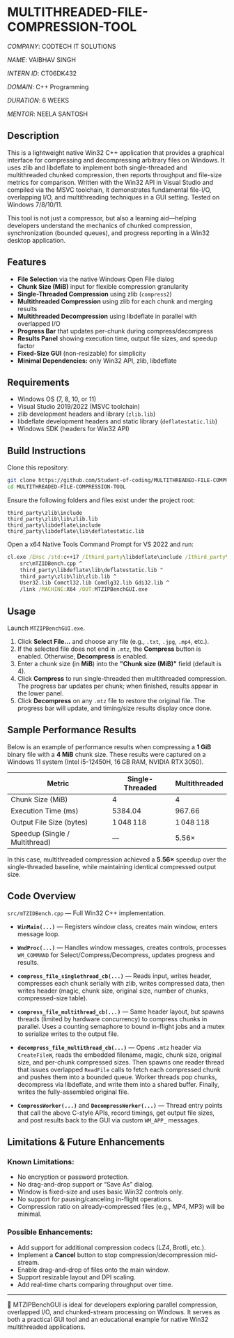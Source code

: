 # MULTITHREADED-FILE-COMPRESSION-TOOL

*COMPANY*: CODTECH IT SOLUTIONS

*NAME*: VAIBHAV SINGH

*INTERN ID*: CT06DK432

*DOMAIN*: C++ Programming

*DURATION*: 6 WEEKS

*MENTOR*: NEELA SANTOSH

## Description

This is a lightweight native Win32 C++ application that provides a graphical interface for compressing and decompressing arbitrary files on Windows. It uses zlib and libdeflate to implement both single-threaded and multithreaded chunked compression, then reports throughput and file-size metrics for comparison. Written with the Win32 API in Visual Studio and compiled via the MSVC toolchain, it demonstrates fundamental file-I/O, overlapping I/O, and multithreading techniques in a GUI setting. Tested on Windows 7/8/10/11.

This tool is not just a compressor, but also a learning aid—helping developers understand the mechanics of chunked compression, synchronization (bounded queues), and progress reporting in a Win32 desktop application.

## Features

* **File Selection** via the native Windows Open File dialog
* **Chunk Size (MiB)** input for flexible compression granularity
* **Single-Threaded Compression** using zlib (`compress2`)
* **Multithreaded Compression** using zlib for each chunk and merging results
* **Multithreaded Decompression** using libdeflate in parallel with overlapped I/O
* **Progress Bar** that updates per-chunk during compress/decompress
* **Results Panel** showing execution time, output file sizes, and speedup factor
* **Fixed-Size GUI** (non-resizable) for simplicity
* **Minimal Dependencies:** only Win32 API, zlib, libdeflate

## Requirements

* Windows OS (7, 8, 10, or 11)
* Visual Studio 2019/2022 (MSVC toolchain)
* zlib development headers and library (`zlib.lib`)
* libdeflate development headers and static library (`deflatestatic.lib`)
* Windows SDK (headers for Win32 API)

## Build Instructions

Clone this repository:

```bash
git clone https://github.com/Student-of-coding/MULTITHREADED-FILE-COMPRESSION-TOOL.git
cd MULTITHREADED-FILE-COMPRESSION-TOOL
```

Ensure the following folders and files exist under the project root:

```text
third_party\zlib\include
third_party\zlib\lib\zlib.lib
third_party\libdeflate\include
third_party\libdeflate\lib\deflatestatic.lib
```

Open a x64 Native Tools Command Prompt for VS 2022 and run:

```bat
cl.exe /EHsc /std:c++17 /Ithird_party\libdeflate\include /Ithird_party\zlib\include ^
    src\mTZIDBench.cpp ^
    third_party\libdeflate\lib\deflatestatic.lib ^
    third_party\zlib\lib\zlib.lib ^
    User32.lib Comctl32.lib Comdlg32.lib Gdi32.lib ^
    /link /MACHINE:X64 /OUT:MTZIPBenchGUI.exe
```

## Usage

Launch `MTZIPBenchGUI.exe`.

1. Click **Select File…** and choose any file (e.g., `.txt`, `.jpg`, `.mp4`, etc.).
2. If the selected file does not end in `.mtz`, the **Compress** button is enabled. Otherwise, **Decompress** is enabled.
3. Enter a chunk size (in **MiB**) into the **"Chunk size (MiB)"** field (default is 4).
4. Click **Compress** to run single-threaded then multithreaded compression. The progress bar updates per chunk; when finished, results appear in the lower panel.
5. Click **Decompress** on any `.mtz` file to restore the original file. The progress bar will update, and timing/size results display once done.

## Sample Performance Results

Below is an example of performance results when compressing a **1 GiB** binary file with a **4 MiB** chunk size. These results were captured on a Windows 11 system (Intel i5-12450H, 16 GB RAM, NVIDIA RTX 3050).

| Metric                         | Single-Threaded | Multithreaded |
| ------------------------------ | --------------- | ------------- |
| Chunk Size (MiB)               | 4               | 4             |
| Execution Time (ms)            | 5384.04         | 967.66        |
| Output File Size (bytes)       | 1 048 118       | 1 048 118     |
| Speedup (Single / Multithread) | —               | 5.56×         |

In this case, multithreaded compression achieved a **5.56×** speedup over the single-threaded baseline, while maintaining identical compressed output size.

## Code Overview

`src/mTZIDBench.cpp` — Full Win32 C++ implementation.

* **`WinMain(...)`** — Registers window class, creates main window, enters message loop.

* **`WndProc(...)`** — Handles window messages, creates controls, processes `WM_COMMAND` for Select/Compress/Decompress, updates progress and results.

* **`compress_file_singlethread_cb(...)`** — Reads input, writes header, compresses each chunk serially with zlib, writes compressed data, then writes header (magic, chunk size, original size, number of chunks, compressed-size table).

* **`compress_file_multithread_cb(...)`** — Same header layout, but spawns threads (limited by hardware concurrency) to compress chunks in parallel. Uses a counting semaphore to bound in-flight jobs and a mutex to serialize writes to the output file.

* **`decompress_file_multithread_cb(...)`** — Opens `.mtz` header via `CreateFileW`, reads the embedded filename, magic, chunk size, original size, and per-chunk compressed sizes. Then spawns one reader thread that issues overlapped `ReadFile` calls to fetch each compressed chunk and pushes them into a bounded queue. Worker threads pop chunks, decompress via libdeflate, and write them into a shared buffer. Finally, writes the fully-assembled original file.

* **`CompressWorker(...)`** and **`DecompressWorker(...)`** — Thread entry points that call the above C-style APIs, record timings, get output file sizes, and post results back to the GUI via custom `WM_APP_` messages.

## Limitations & Future Enhancements

### Known Limitations:

* No encryption or password protection.
* No drag-and-drop support or “Save As” dialog.
* Window is fixed-size and uses basic Win32 controls only.
* No support for pausing/canceling in-flight operations.
* Compression ratio on already-compressed files (e.g., MP4, MP3) will be minimal.

### Possible Enhancements:

* Add support for additional compression codecs (LZ4, Brotli, etc.).
* Implement a **Cancel** button to stop compression/decompression mid-stream.
* Enable drag-and-drop of files onto the main window.
* Support resizable layout and DPI scaling.
* Add real-time charts comparing throughput over time.

---

📌 MTZIPBenchGUI is ideal for developers exploring parallel compression, overlapped I/O, and chunked-stream processing on Windows. It serves as both a practical GUI tool and an educational example for native Win32 multithreaded applications.
